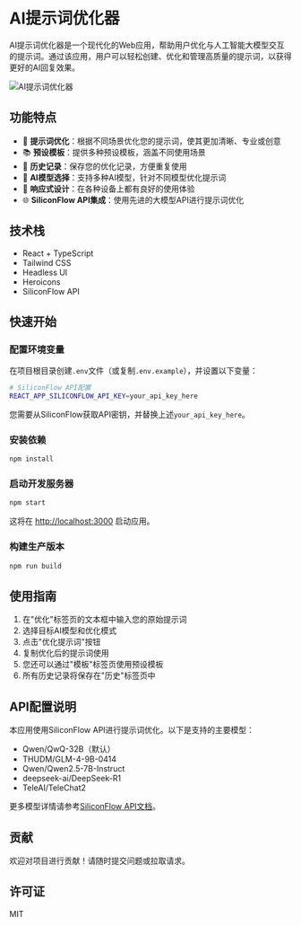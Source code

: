 # AI提示词优化器

AI提示词优化器是一个现代化的Web应用，帮助用户优化与人工智能大模型交互的提示词。通过该应用，用户可以轻松创建、优化和管理高质量的提示词，以获得更好的AI回复效果。

![AI提示词优化器](public/screenshot.png)

## 功能特点

- 🚀 **提示词优化**：根据不同场景优化您的提示词，使其更加清晰、专业或创意
- 📚 **预设模板**：提供多种预设模板，涵盖不同使用场景
- 📝 **历史记录**：保存您的优化记录，方便重复使用
- 🔄 **AI模型选择**：支持多种AI模型，针对不同模型优化提示词
- 📱 **响应式设计**：在各种设备上都有良好的使用体验
- 🌐 **SiliconFlow API集成**：使用先进的大模型API进行提示词优化

## 技术栈

- React + TypeScript
- Tailwind CSS
- Headless UI
- Heroicons
- SiliconFlow API

## 快速开始

### 配置环境变量

在项目根目录创建`.env`文件（或复制`.env.example`），并设置以下变量：

```bash
# SiliconFlow API配置
REACT_APP_SILICONFLOW_API_KEY=your_api_key_here
```

您需要从SiliconFlow获取API密钥，并替换上述`your_api_key_here`。

### 安装依赖

```bash
npm install
```

### 启动开发服务器

```bash
npm start
```

这将在 [http://localhost:3000](http://localhost:3000) 启动应用。

### 构建生产版本

```bash
npm run build
```

## 使用指南

1. 在"优化"标签页的文本框中输入您的原始提示词
2. 选择目标AI模型和优化模式
3. 点击"优化提示词"按钮
4. 复制优化后的提示词使用
5. 您还可以通过"模板"标签页使用预设模板
6. 所有历史记录将保存在"历史"标签页中

## API配置说明

本应用使用SiliconFlow API进行提示词优化。以下是支持的主要模型：

- Qwen/QwQ-32B（默认）
- THUDM/GLM-4-9B-0414
- Qwen/Qwen2.5-7B-Instruct
- deepseek-ai/DeepSeek-R1
- TeleAI/TeleChat2

更多模型详情请参考[SiliconFlow API文档](https://docs.siliconflow.cn/cn/api-reference/chat-completions/chat-completions)。

## 贡献

欢迎对项目进行贡献！请随时提交问题或拉取请求。

## 许可证

MIT
